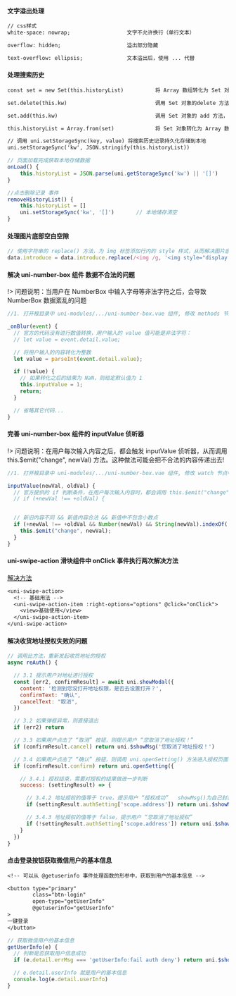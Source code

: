 #### 文字溢出处理

```txt
// css样式
white-space: nowrap;                  文字不允许换行（单行文本）

overflow: hidden;                     溢出部分隐藏

text-overflow: ellipsis;              文本溢出后，使用 ... 代替
```

#### 处理搜索历史

```txt
const set = new Set(this.historyList)          将 Array 数组转化为 Set 对象

set.delete(this.kw)                            调用 Set 对象的delete 方法，移除对应的元素

set.add(this.kw)                               调用 Set 对象的 add 方法，向 Set 中添加元素

this.historyList = Array.from(set)             将 Set 对象转化为 Array 数组

// 调用 uni.setStorageSync(key, value) 将搜索历史记录持久化存储到本地
uni.setStorageSync('kw', JSON.stringify(this.historyList))
```

```javascript
// 页面加载完成获取本地存储数据
onLoad() {
    this.historyList = JSON.parse(uni.getStorageSync('kw') || '[]')
}
```

```javascript
//点击删除记录 事件
removeHistoryList() {
    this.historyList = []
    uni.setStorageSync('kw', '[]')       // 本地储存清空
}
```

#### 处理图片底部空白空隙

```javascript
// 使用字符串的 replace() 方法，为 img 标签添加行内的 style 样式，从而解决图片底部空白间隙的问题
data.introduce = data.introduce.replace(/<img /g, '<img style="display:block;" ')
```

#### 解决 uni-number-box 组件 数据不合法的问题

!> 问题说明：当用户在 NumberBox 中输入字母等非法字符之后，会导致 NumberBox 数据紊乱的问题

```javascript
//1. 打开根目录中 uni-modules/.../uni-number-box.vue 组件, 修改 methods 节点中的 _onBlur 函数如下：

_onBlur(event) {
  // 官方的代码没有进行数值转换，用户输入的 value 值可能是非法字符：
  // let value = event.detail.value;

  // 将用户输入的内容转化为整数
  let value = parseInt(event.detail.value);

  if (!value) {
    // 如果转化之后的结果为 NaN，则给定默认值为 1
    this.inputValue = 1;
    return;
  }

  // 省略其它代码...
}
```

#### 完善 uni-number-box 组件的 inputValue 侦听器

!> 问题说明：在用户每次输入内容之后，都会触发 inputValue 侦听器，从而调用 this.$emit("change", newVal) 方法。这种做法可能会把不合法的内容传递出去!

```javascript
//1. 打开根目录中 uni-modules/.../uni-number-box.vue 组件, 修改 watch 节点中的 inputValue 侦听器如下:

inputValue(newVal, oldVal) {
  // 官方提供的 if 判断条件，在用户每次输入内容时，都会调用 this.$emit("change", newVal)
  // if (+newVal !== +oldVal) {


  // 新旧内容不同 && 新值内容合法 && 新值中不包含小数点
  if (+newVal !== +oldVal && Number(newVal) && String(newVal).indexOf('.') === -1) {
    this.$emit("change", newVal);
  }
}
```

#### uni-swipe-action 滑块组件中 onClick 事件执行两次解决方法

[解决方法](https://blog.csdn.net/hongyu799/article/details/116275123)

```txt
<uni-swipe-action>
  <!-- 基础用法 -->
  <uni-swipe-action-item :right-options="options" @click="onClick">
    <view>基础使用</view>
  </uni-swipe-action-item>
</uni-swipe-action>
```

#### 解决收货地址授权失败的问题

```javascript
// 调用此方法，重新发起收货地址的授权
async reAuth() {

  // 3.1 提示用户对地址进行授权
  const [err2, confirmResult] = await uni.showModal({
    content: '检测到您没打开地址权限，是否去设置打开？',
    confirmText: "确认",
    cancelText: "取消",
  })

  // 3.2 如果弹框异常，则直接退出
  if (err2) return

  // 3.3 如果用户点击了 “取消” 按钮，则提示用户 “您取消了地址授权！”
  if (confirmResult.cancel) return uni.$showMsg('您取消了地址授权！')

  // 3.4 如果用户点击了 “确认” 按钮，则调用 uni.openSetting() 方法进入授权页面，让用户重新进行授权
  if (confirmResult.confirm) return uni.openSetting({

    // 3.4.1 授权结束，需要对授权的结果做进一步判断
    success: (settingResult) => {

      // 3.4.2 地址授权的值等于 true，提示用户 “授权成功”   showMsg()为自己封装的提示方法
      if (settingResult.authSetting['scope.address']) return uni.$showMsg('授权成功！请选择地址')

      // 3.4.3 地址授权的值等于 false，提示用户 “您取消了地址授权”
      if (!settingResult.authSetting['scope.address']) return uni.$showMsg('您取消了地址授权！')
    }
  })
}
```

#### 点击登录按钮获取微信用户的基本信息

```txt
<!-- 可以从 @getuserinfo 事件处理函数的形参中，获取到用户的基本信息 -->

<button type="primary"
        class="btn-login"
        open-type="getUserInfo"
        @getuserinfo="getUserInfo"
>
一键登录
</button>
```

```javascript
// 获取微信用户的基本信息
getUserInfo(e) {
  // 判断是否获取用户信息成功
  if (e.detail.errMsg === 'getUserInfo:fail auth deny') return uni.$showMsg('您取消了登录授权！')

  // e.detail.userInfo 就是用户的基本信息
  console.log(e.detail.userInfo)
}
```
